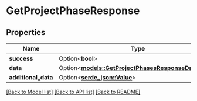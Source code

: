 # GetProjectPhaseResponse

## Properties

Name | Type | Description | Notes
------------ | ------------- | ------------- | -------------
**success** | Option<**bool**> |  | [optional]
**data** | Option<[**models::GetProjectPhasesResponseDataInner**](GetProjectPhasesResponse_data_inner.md)> |  | [optional]
**additional_data** | Option<[**serde_json::Value**](.md)> |  | [optional]

[[Back to Model list]](../README.md#documentation-for-models) [[Back to API list]](../README.md#documentation-for-api-endpoints) [[Back to README]](../README.md)


